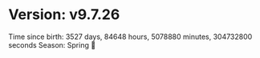 # Version: v9.7.26
Time since birth: 3527 days, 84648 hours, 5078880 minutes, 304732800 seconds
Season: Spring 🌸
